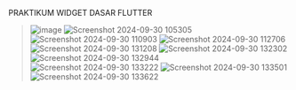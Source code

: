 PRAKTIKUM WIDGET DASAR FLUTTER
>![image](https://github.com/user-attachments/assets/510525d1-adb6-40cb-a47e-c0569f2b274f)
> ![Screenshot 2024-09-30 105305](https://github.com/user-attachments/assets/cf6c4919-746f-446e-8b74-bc3cb2cd2dee)
> ![Screenshot 2024-09-30 110903](https://github.com/user-attachments/assets/811eadb3-7c7a-481f-b4fd-bf911bf32882)
>![Screenshot 2024-09-30 112706](https://github.com/user-attachments/assets/751bc0b6-efc4-4e3d-bb36-3d7ad30a6a59)
>![Screenshot 2024-09-30 131208](https://github.com/user-attachments/assets/4070d702-df36-4f51-b1de-6c8c699242ff)
>![Screenshot 2024-09-30 132302](https://github.com/user-attachments/assets/15c7fae3-69f8-43ef-af22-28a681445bb1)
>![Screenshot 2024-09-30 132944](https://github.com/user-attachments/assets/ca237a16-e6c9-4dc0-ad00-d72cd68d94c5)
>![Screenshot 2024-09-30 133222](https://github.com/user-attachments/assets/c092ab16-74a7-475d-bc54-df4627b9b1ab)
>![Screenshot 2024-09-30 133501](https://github.com/user-attachments/assets/ff2a5568-83d8-4b07-98df-1589ba43d5c0)
>![Screenshot 2024-09-30 133622](https://github.com/user-attachments/assets/b8b427e6-aa77-4fe1-bab8-0d4e8aeb2257)

